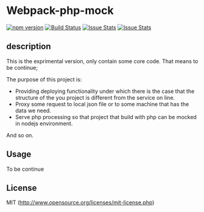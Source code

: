 # Webpack-php-mock

[![npm version](https://badge.fury.io/js/webpack-php-mock.svg)](https://badge.fury.io/js/webpack-php-mock)
[![Build Status](https://travis-ci.org/chenckang/webpack-php-mock.svg)](https://travis-ci.org/chenckang/webpack-php-mock)
[![Issue Stats](http://issuestats.com/github/chenckang/webpack-php-mock/badge/pr)](http://issuestats.com/github/chenckang/webpack-php-mock)
[![Issue Stats](http://issuestats.com/github/chenckang/webpack-php-mock/badge/issue)](http://issuestats.com/github/chenckang/webpack-php-mock)

## description

This is the exprimental version, only contain some core code.
That means to be continue;

The purpose of this project is:

* Providing deploying functionality under which there is the case that the structure of the you project is different from the service on line.
* Proxy some request to local json file or to some machine that has the data we need.
* Serve php processing so that project that build with php can be mocked in nodejs environment.

And so on.

## Usage

To be continue

## License

MIT (http://www.opensource.org/licenses/mit-license.php)